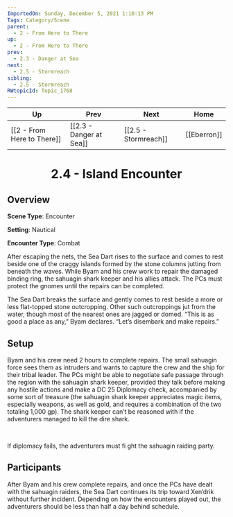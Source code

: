 ```yaml
---
ImportedOn: Sunday, December 5, 2021 1:10:13 PM
Tags: Category/Scene
parent:
  - 2 - From Here to There
up:
  - 2 - From Here to There
prev:
  - 2.3 - Danger at Sea
next:
  - 2.5 - Stormreach
sibling:
  - 2.5 - Stormreach
RWtopicId: Topic_1768
---
```


| Up | Prev | Next | Home |
|----|------|------|------|
| [[2 - From Here to There]] | [[2.3 - Danger at Sea]] | [[2.5 - Stormreach]] | [[Eberron]] |

# <center>2.4 - Island Encounter</center>

## Overview

**Scene Type**: Encounter

**Setting**: Nautical

**Encounter Type**: Combat

After escaping the nets, the Sea Dart rises to the surface and comes to rest beside one of the craggy islands formed by the stone columns jutting from beneath the waves. While Byam and his crew work to repair the damaged binding ring, the sahuagin shark keeper and his allies attack. The PCs must protect the gnomes until the repairs can be completed.

The Sea Dart breaks the surface and gently comes to rest beside a more or less flat-topped stone outcropping. Other such outcroppings jut from the water, though most of the nearest ones are jagged or domed. “This is as good a place as any,” Byam declares. “Let’s disembark and make repairs.”

## Setup

Byam and his crew need 2 hours to complete repairs. The small sahuagin force sees them as intruders and wants to capture the crew and the ship for their tribal leader. The PCs might be able to negotiate safe passage through the region with the sahuagin shark keeper, provided they talk before making any hostile actions and make a DC 25 Diplomacy check, accompanied by some sort of treasure (the sahuagin shark keeper appreciates magic items, especially weapons, as well as gold, and requires a combination of the two totaling 1,000 gp). The shark keeper can’t be reasoned with if the adventurers managed to kill the dire shark.

 

If diplomacy fails, the adventurers must fi ght the sahuagin raiding party.

## Participants

After Byam and his crew complete repairs, and once the PCs have dealt with the sahuagin raiders, the Sea Dart continues its trip toward Xen’drik without further incident. Depending on how the encounters played out, the adventurers should be less than half a day behind schedule.
